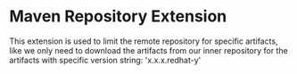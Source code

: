 Maven Repository Extension
==
 
This extension is used to limit the remote repository for specific artifacts, like we only need to download the artifacts from our inner repository for the artifacts with specific version string: 'x.x.x.redhat-y'


